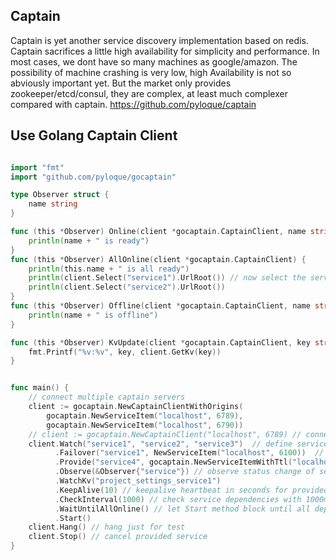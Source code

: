 Captain
--------------------------
Captain is yet another service discovery implementation based on redis.
Captain sacrifices a little high availability for simplicity and performance.
In most cases, we dont have so many machines as google/amazon.
The possibility of machine crashing is very low, high Availability is not so abviously important yet.
But the market only provides zookeeper/etcd/consul, they are complex, at least much complexer compared with captain.
https://github.com/pyloque/captain

Use Golang Captain Client
-------------------------------
```go

import "fmt"
import "github.com/pyloque/gocaptain"

type Observer struct {
	name string
}

func (this *Observer) Online(client *gocaptain.CaptainClient, name string) {
	println(name + " is ready")
}
func (this *Observer) AllOnline(client *gocaptain.CaptainClient) {
	println(this.name + " is all ready")
    println(client.Select("service1").UrlRoot()) // now select the service your want
    println(client.Select("service2").UrlRoot())
}
func (this *Observer) Offline(client *gocaptain.CaptainClient, name string) {
	println(name + " is offline")
}

func (this *Observer) KvUpdate(client *gocaptain.CaptainClient, key string) {
    fmt.Printf("%v:%v", key, client.GetKv(key))
}


func main() {
    // connect multiple captain servers
    client := gocaptain.NewCaptainClientWithOrigins(
        gocaptain.NewServiceItem("localhost", 6789),
        gocaptain.NewServiceItem("localhost", 6790))
	// client := gocaptain.NewCaptainClient("localhost", 6789) // connect single captain server
	client.Watch("service1", "service2", "service3")  // define service dependencies
          .Failover("service1", NewServiceItem("localhost", 6100))  // provided failover services
          .Provide("service4", gocaptain.NewServiceItemWithTtl("localhost", 6400, 30))  // provide service with ttl of 30s
          .Observe(&Observer{"service"}) // observe status change of service dependencies
          .WatchKv("project_settings_service1")
          .KeepAlive(10) // keepalive heartbeat in seconds for provided service
          .CheckInterval(1000) // check service dependencies with 1000ms interval
          .WaitUntilAllOnline() // let Start method block until all dependent services are ready
          .Start()
	client.Hang() // hang just for test
	client.Stop() // cancel provided service
}
```
